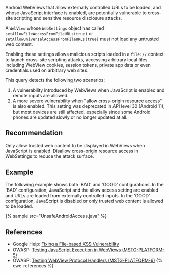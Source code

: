 Android WebViews that allow externally controlled URLs to be loaded, and whose JavaScript interface is enabled, are potentially vulnerable to cross-site scripting and sensitive resource disclosure attacks.

A `WebView` whose `WebSettings` object has called `setAllowFileAccessFromFileURLs(true)` or `setAllowUniversalAccessFromFileURLs(true)` must not load any untrusted web content.

Enabling these settings allows malicious scripts loaded in a `file://` context to launch cross-site scripting attacks, accessing arbitrary local files including WebView cookies, session tokens, private app data or even credentials used on arbitrary web sites.

This query detects the following two scenarios:

1. A vulnerability introduced by WebViews when JavaScript is enabled and remote inputs are allowed.
1. A more severe vulnerability when "allow cross-origin resource access" is also enabled. This setting was deprecated in API level 30 (Android 11), but most devices are still affected, especially since some Android phones are updated slowly or no longer updated at all.

## Recommendation
Only allow trusted web content to be displayed in WebViews when JavaScript is enabled. Disallow cross-origin resource access in WebSettings to reduce the attack surface.


## Example
The following example shows both 'BAD' and 'GOOD' configurations. In the 'BAD' configuration, JavaScript and the allow access setting are enabled and URLs are loaded from externally controlled inputs. In the 'GOOD' configuration, JavaScript is disabled or only trusted web content is allowed to be loaded.

{% sample src="UnsafeAndroidAccess.java" %}

## References
* Google Help: [Fixing a File-based XSS Vulnerability](https://support.google.com/faqs/answer/7668153?hl=en)
* OWASP: [Testing JavaScript Execution in WebViews (MSTG-PLATFORM-5)](https://github.com/OWASP/owasp-mstg/blob/master/Document/0x05h-Testing-Platform-Interaction.md#testing-javascript-execution-in-webviews-mstg-platform-5)
* OWASP: [Testing WebView Protocol Handlers (MSTG-PLATFORM-6)](https://github.com/OWASP/owasp-mstg/blob/master/Document/0x05h-Testing-Platform-Interaction.md#testing-webview-protocol-handlers-mstg-platform-6)
{% cwe-references %}
